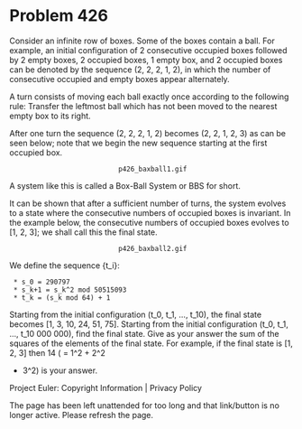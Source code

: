 #   Problem 426

   Consider an infinite row of boxes. Some of the boxes contain a ball. For
   example, an initial configuration of 2 consecutive occupied boxes followed
   by 2 empty boxes, 2 occupied boxes, 1 empty box, and 2 occupied boxes can
   be denoted by the sequence (2, 2, 2, 1, 2), in which the number of
   consecutive occupied and empty boxes appear alternately.

   A turn consists of moving each ball exactly once according to the
   following rule: Transfer the leftmost ball which has not been moved to the
   nearest empty box to its right.

   After one turn the sequence (2, 2, 2, 1, 2) becomes (2, 2, 1, 2, 3) as can
   be seen below; note that we begin the new sequence starting at the first
   occupied box.

                               p426_baxball1.gif

   A system like this is called a Box-Ball System or BBS for short.

   It can be shown that after a sufficient number of turns, the system
   evolves to a state where the consecutive numbers of occupied boxes is
   invariant. In the example below, the consecutive numbers of occupied boxes
   evolves to [1, 2, 3]; we shall call this the final state.

                               p426_baxball2.gif

   We define the sequence {t_i}:

     * s_0 = 290797
     * s_k+1 = s_k^2 mod 50515093
     * t_k = (s_k mod 64) + 1

   Starting from the initial configuration (t_0, t_1, …, t_10), the final
   state becomes [1, 3, 10, 24, 51, 75].
   Starting from the initial configuration (t_0, t_1, …, t_10 000 000), find
   the final state.
   Give as your answer the sum of the squares of the elements of the final
   state. For example, if the final state is [1, 2, 3] then 14 ( = 1^2 + 2^2
   + 3^2) is your answer.

   Project Euler: Copyright Information | Privacy Policy

   The page has been left unattended for too long and that link/button is no
   longer active. Please refresh the page.
